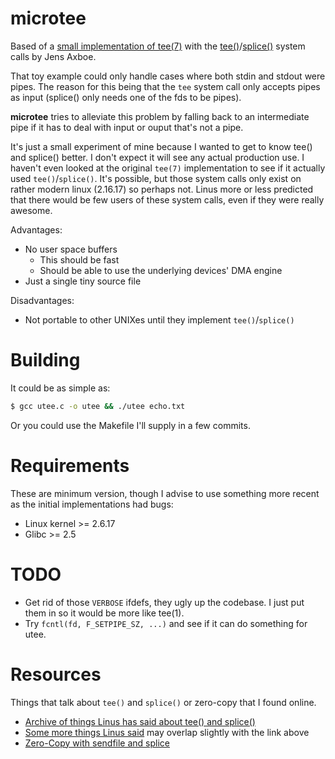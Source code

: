 microtee
========

Based of a [small implementation of
tee(7)](http://lwn.net/Articles/179434/) with the
[tee()](http://man7.org/linux/man-pages/man2/tee.2.html)/[splice()](http://man7.org/linux/man-pages/man2/splice.2.html)
system calls by Jens Axboe.

That toy example could only handle cases where both stdin and stdout
were pipes. The reason for this being that the `tee` system call only
accepts pipes as input (splice() only needs one of the fds to be pipes).

**microtee** tries to alleviate this problem by falling back to an
intermediate pipe if it has to deal with input or ouput that's not a
pipe.

It's just a small experiment of mine because I wanted to get to know
tee() and splice() better. I don't expect it will see any actual
production use. I haven't even looked at the original `tee(7)`
implementation to see if it actually used `tee()`/`splice()`. It's
possible, but those system calls only exist on rather modern linux
(2.16.17) so perhaps not. Linus more or less predicted that there would
be few users of these system calls, even if they were really awesome.

Advantages:
- No user space buffers
  - This should be fast
  - Should be able to use the underlying devices' DMA engine
- Just a single tiny source file

Disadvantages:
- Not portable to other UNIXes until they implement `tee()`/`splice()`

Building
========

It could be as simple as:

```bash
$ gcc utee.c -o utee && ./utee echo.txt
```

Or you could use the Makefile I'll supply in a few commits.

Requirements
============

These are minimum version, though I advise to use something more recent
as the initial implementations had bugs:

- Linux kernel >= 2.6.17
- Glibc >= 2.5

TODO
====

- Get rid of those `VERBOSE` ifdefs, they ugly up the codebase. I just
  put them in so it would be more like tee(1).
- Try `fcntl(fd, F_SETPIPE_SZ, ...)` and see if it can do something for
  utee.

Resources
=========

Things that talk about `tee()` and `splice()` or zero-copy that I found online.

- [Archive of things Linus has said about tee() and
  splice()](http://yarchive.net/comp/linux/splice.html)
- [Some more things Linus
  said](https://web.archive.org/web/20130521163124/http://kerneltrap.org/node/6505)
  may overlap slightly with the link above
- [Zero-Copy with sendfile and
  splice](http://blog.superpat.com/2010/06/01/zero-copy-in-linux-with-sendfile-and-splice/)
